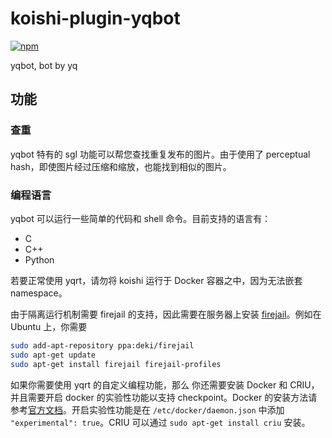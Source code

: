 # koishi-plugin-yqbot

[![npm](https://img.shields.io/npm/v/koishi-plugin-yqbot?style=flat-square)](https://www.npmjs.com/package/koishi-plugin-yqbot)

yqbot, bot by yq

## 功能

### 查重

yqbot 特有的 sgl 功能可以帮您查找重复发布的图片。由于使用了 perceptual hash，即使图片经过压缩和缩放，也能找到相似的图片。

### 编程语言

yqbot 可以运行一些简单的代码和 shell 命令。目前支持的语言有：

- C
- C++
- Python

若要正常使用 yqrt，请勿将 koishi 运行于 Docker 容器之中，因为无法嵌套 namespace。

由于隔离运行机制需要 firejail 的支持，因此需要在服务器上安装 [firejail](https://github.com/netblue30/firejail)。例如在 Ubuntu 上，你需要

```bash
sudo add-apt-repository ppa:deki/firejail
sudo apt-get update
sudo apt-get install firejail firejail-profiles
```

如果你需要使用 yqrt 的自定义编程功能，那么 你还需要安装 Docker 和 CRIU，并且需要开启 docker 的实验性功能以支持 checkpoint。Docker 的安装方法请参考[官方文档](https://docs.docker.com/engine/install/ubuntu/)。开启实验性功能是在 `/etc/docker/daemon.json` 中添加 `"experimental": true`。CRIU 可以通过 `sudo apt-get install criu` 安装。
